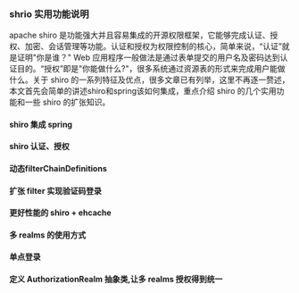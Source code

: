 ### shrio 实用功能说明 ###

apache shiro 是功能强大并且容易集成的开源权限框架，它能够完成认证、授权、加密、会话管理等功能。认证和授权为权限控制的核心，简单来说，“认证”就是证明"你是谁？" Web 应用程序一般做法是通过表单提交的用户名及密码达到认证目的。“授权”即是"你能做什么?"，很多系统通过资源表的形式来完成用户能做什么。关于 shiro 的一系列特征及优点，很多文章已有列举，这里不再逐一赘述，本文首先会简单的讲述shiro和spring该如何集成，重点介绍 shiro 的几个实用功能和一些 shiro 的扩张知识。

#### shiro 集成 spring ####

#### shiro 认证、授权 ####

#### 动态filterChainDefinitions ####

#### 扩张 filter 实现验证码登录 ####

#### 更好性能的 shiro + ehcache ####

#### 多 realms 的使用方式 ####

#### 单点登录 ####

#### 定义 AuthorizationRealm 抽象类,让多 realms 授权得到统一 ####
